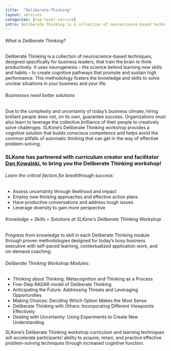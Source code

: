 ```yaml
---
title:  "Deliberate-Thinking"
layout: services
categories: [top-level-service]
intro: Deliberate Thinking is a collection of neuroscience-based techniques, designed specifically for business leaders, that train the brain to think productively. It uses neurogenesis – the science behind learning new skills and habits – to create cognitive pathways that promote and sustain high performance. This methodology fosters the knowledge and skills to solve unclear situations in your business and your life.
---
```


<div id="deliberate-two">
	<div>
		<h6>What is Deliberate Thinking?</h6>
		<p>Deliberate Thinking is a collection of neuroscience-based techniques, designed specifically for business leaders, that train the brain to think productively. It uses neurogenesis – the science behind learning new skills and habits – to create cognitive pathways that promote and sustain high performance. This methodology fosters the knowledge and skills to solve unclear situations in your business and your life. </p>
	</div>
	<div>
		<h6>Businesses need better solutions</h6>
		<p>Due to the complexity and uncertainty of today’s business climate, hiring brilliant people does not, on its own, guarantee success. Organizations must also learn to leverage the collective brilliance of their people to creatively solve challenges. SLKone’s Deliberate Thinking workshop provides a cognitive solution that builds conscious competence and helps avoid the common pitfalls of automatic thinking that can get in the way of effective problem-solving.</p>
	</div>
</div>
<div id="deliberate-three">
	<div>
		<h3>SLKone has partnered with curriculum creator and facilitator <a href="https://slkone.com/advisors/Dan-Kowalski/">Dan Kowalski</a>, to bring you the Deliberate Thinking workshop!</h3>
	</div>
	<div class="emphasis">
	<h6>Learn the critical factors for breakthrough success:</h6>
	<ul>
		<li>Assess uncertainty through likelihood and impact</li>
		<li>Employ new thinking approaches and effective action plans </li>
		<li>Have productive conversations and address tough issues</li>
		<li>Leverage diversity to gain more perspective</li>
	</ul>
</div>
</div>
<div id="deliberate-five">
	<div><h6>Knowledge + Skills = Solutions at SLKone’s Deliberate Thinking Workshop</h6>
	<p>Progress from knowledge to skill in each Deliberate Thinking module through proven methodologies designed for today’s busy business executive with self-paced learning, contextualized application work, and on-demand coaching:</p></div>
	<div>
	<h6>Deliberate Thinking Workshop Modules:</h6>
	<ul>
		<li>Thinking about Thinking: Metacognition and Thinking as a Process</li>
		<li>Five-Step RADAR model of Deliberate Thinking</li>
		<li>Anticipating the Future: Addressing Threats and Leveraging Opportunities</li>
		<li>Making Choices: Deciding Which Option Makes the Most Sense</li>
		<li>Deliberate Thinking with Others: Incorporating Different Viewpoints Effectively</li>
		<li>Dealing with Uncertainty: Using Experiments to Create New Understanding</li>
	</ul>
	</div>
	<div>SLKone’s Deliberate Thinking workshop curriculum and learning techniques will accelerate participants’ ability to acquire, retain, and practice effective problem-solving techniques through increased cognitive function.
	</div>
</div>